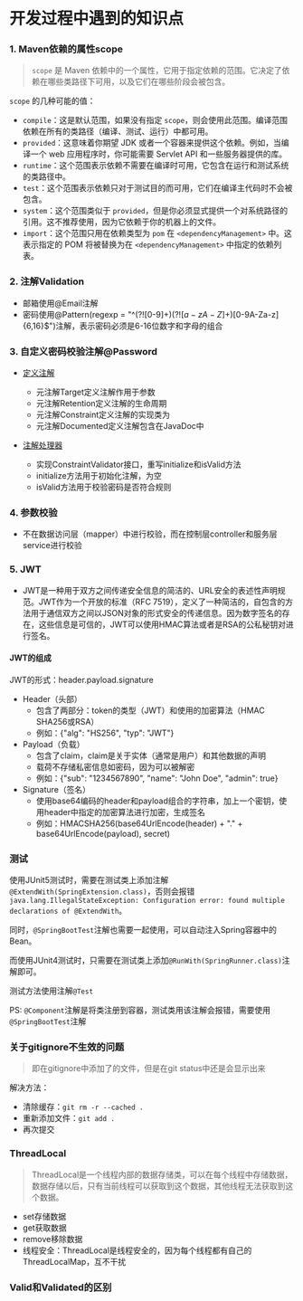 # 开发过程中遇到的知识点
### 1. Maven依赖的属性scope
> `scope` 是 Maven 依赖中的一个属性，它用于指定依赖的范围。它决定了依赖在哪些类路径下可用，以及它们在哪些阶段会被包含。

`scope` 的几种可能的值：
- `compile`：这是默认范围，如果没有指定 `scope`，则会使用此范围。编译范围依赖在所有的类路径（编译、测试、运行）中都可用。
- `provided`：这意味着你期望 JDK 或者一个容器来提供这个依赖。例如，当编译一个 web 应用程序时，你可能需要 Servlet API 和一些服务器提供的库。
- `runtime`：这个范围表示依赖不需要在编译时可用，它包含在运行和测试系统的类路径中。
- `test`：这个范围表示依赖只对于测试目的而可用，它们在编译主代码时不会被包含。
- `system`：这个范围类似于 `provided`，但是你必须显式提供一个对系统路径的引用。这不推荐使用，因为它依赖于你的机器上的文件。
- `import`：这个范围只用在依赖类型为 `pom` 在 `<dependencyManagement>` 中。这表示指定的 POM 将被替换为在 `<dependencyManagement>` 中指定的依赖列表。

### 2. 注解Validation
- 邮箱使用@Email注解
- 密码使用@Pattern(regexp = "^(?![0-9]+$)(?![a-zA-Z]+$)[0-9A-Za-z]{6,16}$")注解，表示密码必须是6-16位数字和字母的组合

### 3. 自定义密码校验注解@Password
- [定义注解](src/main/java/com/zayn/bigevent/annotations/Password.java)
  - 元注解Target定义注解作用于参数
  - 元注解Retention定义注解的生命周期
  - 元注解Constraint定义注解的实现类为
  - 元注解Documented定义注解包含在JavaDoc中


- [注解处理器](src/main/java/com/zayn/bigevent/annotations/PasswordValidator.java)
  - 实现ConstraintValidator接口，重写initialize和isValid方法
  - initialize方法用于初始化注解，为空
  - isValid方法用于校验密码是否符合规则

### 4. 参数校验
- 不在数据访问层（mapper）中进行校验，而在控制层controller和服务层service进行校验

### 5. JWT
- JWT是一种用于双方之间传递安全信息的简洁的、URL安全的表述性声明规范。JWT作为一个开放的标准（RFC 7519），定义了一种简洁的，自包含的方法用于通信双方之间以JSON对象的形式安全的传递信息。因为数字签名的存在，这些信息是可信的，JWT可以使用HMAC算法或者是RSA的公私秘钥对进行签名。

#### JWT的组成
JWT的形式：header.payload.signature
- Header（头部）
  - 包含了两部分：token的类型（JWT）和使用的加密算法（HMAC SHA256或RSA）
  - 例如：{"alg": "HS256", "typ": "JWT"}
- Payload（负载）
  - 包含了claim，claim是关于实体（通常是用户）和其他数据的声明
  - 载荷不存储私密信息如密码，因为可以被解密
  - 例如：{"sub": "1234567890", "name": "John Doe", "admin": true}
- Signature（签名）
  - 使用base64编码的header和payload组合的字符串，加上一个密钥，使用header中指定的加密算法进行加密，生成签名
  - 例如：HMACSHA256(base64UrlEncode(header) + "." + base64UrlEncode(payload), secret)


### 测试
使用JUnit5测试时，需要在测试类上添加注解`@ExtendWith(SpringExtension.class)`，否则会报错`java.lang.IllegalStateException: Configuration error: found multiple declarations of @ExtendWith`。

同时，`@SpringBootTest`注解也需要一起使用，可以自动注入Spring容器中的Bean。

而使用JUnit4测试时，只需要在测试类上添加`@RunWith(SpringRunner.class)`注解即可。

测试方法使用注解`@Test`

PS: `@Component`注解是将类注册到容器，测试类用该注解会报错，需要使用`@SpringBootTest`注解

### 关于gitignore不生效的问题
> 即在gitignore中添加了的文件，但是在git status中还是会显示出来

解决方法：
- 清除缓存：`git rm -r --cached .`
- 重新添加文件：`git add .`
- 再次提交

### ThreadLocal
> ThreadLocal是一个线程内部的数据存储类，可以在每个线程中存储数据，数据存储以后，只有当前线程可以获取到这个数据，其他线程无法获取到这个数据。

- set存储数据
- get获取数据
- remove移除数据
- 线程安全：ThreadLocal是线程安全的，因为每个线程都有自己的ThreadLocalMap，互不干扰

### Valid和Validated的区别
